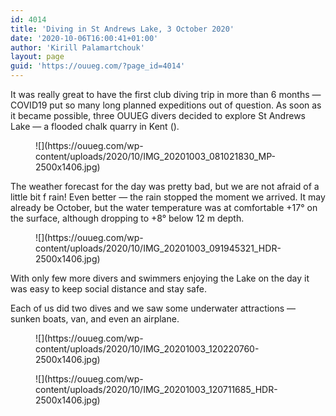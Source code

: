 ```yaml
---
id: 4014
title: 'Diving in St Andrews Lake, 3 October 2020'
date: '2020-10-06T16:00:41+01:00'
author: 'Kirill Palamartchouk'
layout: page
guid: 'https://ouueg.com/?page_id=4014'
---
```


<div class="wp-block-themeisle-blocks-advanced-columns has-1-columns has-desktop-equal-layout has-tablet-equal-layout has-mobile-equal-layout has-default-gap has-vertical-unset" id="wp-block-themeisle-blocks-advanced-columns-7fe5c94d" style="border-width:0px;border-style:solid;border-color:#000000;border-radius:0px;justify-content:unset"><div class="wp-themeisle-block-overlay" style="opacity:0.5;mix-blend-mode:normal"></div><div class="innerblocks-wrap"><div class="wp-block-themeisle-blocks-advanced-column" id="wp-block-themeisle-blocks-advanced-column-6c32ef96" style="border-width:0px;border-style:solid;border-color:#000000;border-radius:0px"></div></div></div>It was really great to have the first club diving trip in more than 6 months — COVID19 put so many long planned expeditions out of question. As soon as it became possible, three OUUEG divers decided to explore St Andrews Lake — a flooded chalk quarry in Kent (<https://www.standrewsdiving.co.uk/>).

<figure class="wp-block-image size-large">![](https://ouueg.com/wp-content/uploads/2020/10/IMG_20201003_081021830_MP-2500x1406.jpg)</figure>The weather forecast for the day was pretty bad, but we are not afraid of a little bit f rain! Even better — the rain stopped the moment we arrived. It may already be October, but the water temperature was at comfortable +17° on the surface, although dropping to +8° below 12 m depth.

<figure class="wp-block-image size-large">![](https://ouueg.com/wp-content/uploads/2020/10/IMG_20201003_091945321_HDR-2500x1406.jpg)</figure>With only few more divers and swimmers enjoying the Lake on the day it was easy to keep social distance and stay safe.

Each of us did two dives and we saw some underwater attractions — sunken boats, van, and even an airplane.

<figure class="wp-block-image size-large">![](https://ouueg.com/wp-content/uploads/2020/10/IMG_20201003_120220760-2500x1406.jpg)</figure><figure class="wp-block-image size-large">![](https://ouueg.com/wp-content/uploads/2020/10/IMG_20201003_120711685_HDR-2500x1406.jpg)</figure>